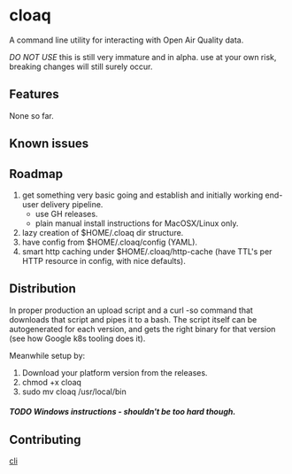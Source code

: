 cloaq
=====

A command line utility for interacting with Open Air Quality data.


*DO NOT USE* this is still very immature and in alpha. use at your own risk, breaking changes will still surely occur.

## Features

None so far.

## Known issues


## Roadmap

1. get something very basic going and establish and initially working end-user delivery pipeline.
    * use GH releases.
    * plain manual install instructions for MacOSX/Linux only.
2. lazy creation of $HOME/.cloaq dir structure.
3. have config from $HOME/.cloaq/config (YAML).
4. smart http caching under $HOME/.cloaq/http-cache (have TTL's per HTTP resource in config, with nice defaults).

## Distribution

In proper production an upload script and a curl -so command that downloads that script and pipes it to a bash. 
The script itself can be autogenerated for each version, and gets the right binary for that version (see how Google k8s tooling does it).

Meanwhile setup by:

1. Download your platform version from the releases.
2. chmod +x cloaq
3. sudo mv cloaq /usr/local/bin

##### TODO Windows instructions - shouldn't be too hard though.


## Contributing

[cli](https://github.com/spf13/cobra)
